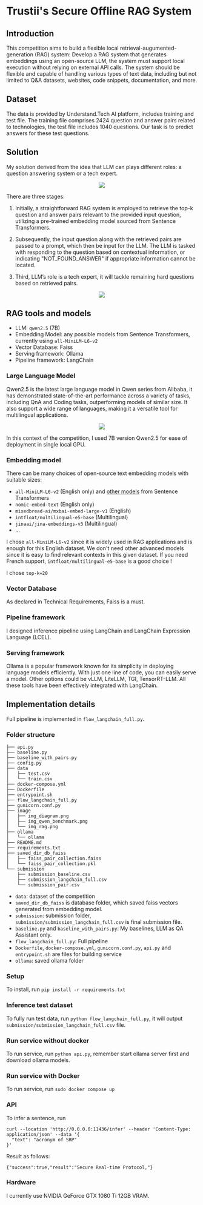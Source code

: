 # Trustii's Secure Offline RAG System

## Introduction
This competition aims to build a flexible local retrieval-augumented-generation (RAG) system: Develop a RAG system that generates embeddings using an open-source LLM, the system must support local execution without relying on external API calls. The system should be flexible and capable of handling various types of text data, including but not limited to Q&A datasets, websites, code snippets, documentation, and more.

## Dataset
The data is provided by Understand.Tech AI platform, includes training and test file. The training file comprises 2424 question and answer pairs related to technologies, the test file includes 1040 questions. Our task is to predict answers for these test questions.


## Solution
My solution derived from the idea that LLM can plays different roles: a question answering system or a tech expert.

<div style="text-align:center"><img src="image/img_rag.png" /></div>

There are three stages:
1. Initially, a straightforward RAG system is employed to retrieve the top-k question and answer pairs relevant to the provided input question, utilizing a pre-trained embedding model sourced from Sentence Transformers. 



2. Subsequently, the input question along with the retrieved pairs are passed to a prompt, which then be input for the LLM. The LLM is tasked with responding to the question based on contextual information, or indicating "NOT_FOUND_ANSWER" if appropriate information cannot be located.


3. Third, LLM’s role is a tech expert, it will tackle remaining hard questions based on retrieved pairs.

<div style="text-align:center"><img src="image/img_diagram.png" /></div>

## RAG tools and models
- LLM: `qwen2.5` (7B)
- Embedding Model: any possible models from Sentence Transformers, currently using `all-MiniLM-L6-v2`
- Vector Database: Faiss
- Serving framework: Ollama
- Pipeline framework: LangChain


### Large Language Model
Qwen2.5 is the latest large language model in Qwen series from Alibaba, it has demonstrated state-of-the-art performance across a variety of tasks, including QnA and Coding tasks, outperforming models of similar size. It also support a wide range of languages, making it a versatile tool for multilingual applications.
<div style="text-align:center"><img src="image/img_qwen_benchmark.png" /></div>

In this context of the competition, I used 7B version Qwen2.5 for ease of deployment in single local GPU.

### Embedding model
There can be many choices of open-source text embedding models with suitable sizes:
- `all-MiniLM-L6-v2` (English only) and [other models](https://www.sbert.net/docs/sentence_transformer/pretrained_models.html) from Sentence Transformers
- `nomic-embed-text` (English only)
- `mixedbread-ai/mxbai-embed-large-v1` (English)
- `intfloat/multilingual-e5-base` (Multilingual)
- `jinaai/jina-embeddings-v3` (Multilingual)
- ...

I chose `all-MiniLM-L6-v2` since it is widely used in RAG applications and is enough for this English dataset. We don't need other advanced models since it is easy to find relevant contexts in this given dataset.
If you need French support, `intfloat/multilingual-e5-base` is a good choice !

I chose `top-k=20`

### Vector Database
As declared in Technical Requirements, Faiss is a must.

### Pipeline framework
I designed inference pipeline using LangChain and LangChain Expression Language (LCEL).

### Serving framework
Ollama is a popular framework known for its simplicity in deploying language models efficiently. With just one line of code, you can easily serve a model.
Other options could be vLLM, LiteLLM, TGI, TensorRT-LLM. All these tools have been effectively integrated with LangChain.

## Implementation details
Full pipeline is implemented in `flow_langchain_full.py`.

### Folder structure
```commandline
├── api.py
├── baseline.py
├── baseline_with_pairs.py
├── config.py
├── data
│   ├── test.csv
│   └── train.csv
├── docker-compose.yml
├── Dockerfile
├── entrypoint.sh
├── flow_langchain_full.py
├── gunicorn.conf.py
├── image
│   ├── img_diagram.png
│   ├── img_qwen_benchmark.png
│   └── img_rag.png
├── ollama
│   └── ollama
├── README.md
├── requirements.txt
├── saved_dir_db_faiss
│   ├── faiss_pair_collection.faiss
│   └── faiss_pair_collection.pkl
└── submission
    ├── submission_baseline.csv
    ├── submission_langchain_full.csv
    └── submission_pair.csv

```
- `data`: dataset of the competition
- `saved_dir_db_faiss` is database folder, which saved faiss vectors generated from embedding model.
- `submission`: submission folder, `submission/submission_langchain_full.csv` is final submission file.
- `baseline.py` and `baseline_with_pairs.py`: My baselines, LLM as QA Assistant only.
- `flow_langchain_full.py`: Full pipeline
- `Dockerfile`, `docker-compose.yml`, `gunicorn.conf.py`, `api.py` and `entrypoint.sh` are files for building service
- `ollama`: saved ollama folder

### Setup
To install, run `pip install -r requirements.txt`

### Inference test dataset
To fully run test data, run `python flow_langchain_full.py`, it will output `submission/submission_langchain_full.csv` file.

### Run service without docker
To run service, run `python api.py`, remember start ollama server first and download ollama models.

### Run service with Docker
To run service, run `sudo docker compose up`

### API
To infer a sentence, run
```
curl --location 'http://0.0.0.0:11436/infer' --header 'Content-Type: application/json' --data '{
  "text": "acronym of SRP"
}'
```
Result as follows:
```
{"success":true,"result":"Secure Real-time Protocol,"}
```

### Hardware
I currently use NVIDIA GeForce GTX 1080 Ti 12GB VRAM.







